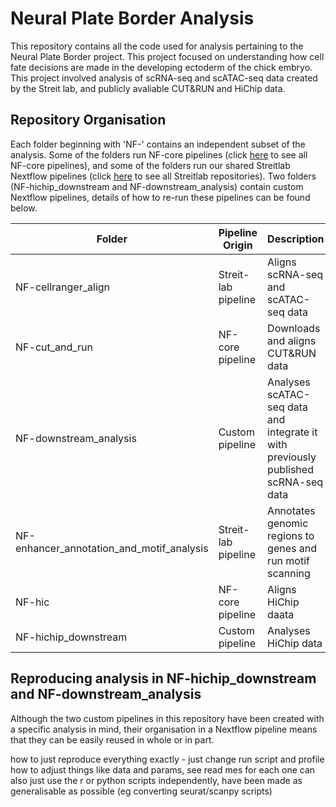 # Neural Plate Border Analysis

This repository contains all the code used for analysis pertaining to the Neural Plate Border project. This project focused on understanding how cell fate decisions are made in the developing ectoderm of the chick embryo. This project involved analysis of scRNA-seq and scATAC-seq data created by the Streit lab, and publicly avaliable CUT&RUN and HiChip data. 

## Repository Organisation
Each folder beginning with 'NF-' contains an independent subset of the analysis. Some of the folders run NF-core pipelines (click [here](https://nf-co.re/pipelines) to see all NF-core pipelines), and some of the folders run our shared Streitlab Nextflow pipelines (click [here](https://github.com/Streit-lab) to see all Streitlab repositories). Two folders (NF-hichip_downstream and NF-downstream_analysis) contain custom Nextflow pipelines, details of how to re-run these pipelines can be found below. 

| Folder | Pipeline Origin | Description | README | 
| ------ | ------ | ------ | ------ | 
| NF-cellranger_align | Streit-lab pipeline | Aligns scRNA-seq and scATAC-seq data  | [README file](https://github.com/evaham1/atac_neural_plate_border/tree/main/NF-cellranger_align) | 
| NF-cut_and_run | NF-core pipeline | Downloads and aligns CUT&RUN data | [README file](https://github.com/evaham1/atac_neural_plate_border/tree/main/NF-cutandrun) | 
| NF-downstream_analysis | Custom pipeline | Analyses scATAC-seq data and integrate it with previously published scRNA-seq data | [README file](https://github.com/evaham1/atac_neural_plate_border/tree/main/NF-downstream_analysis) | 
| NF-enhancer_annotation_and_motif_analysis | Streit-lab pipeline | Annotates genomic regions to genes and run motif scanning | [README file](https://github.com/evaham1/atac_neural_plate_border/tree/main/NF-enhancer_annotation_and_motif_analysis) | 
| NF-hic | NF-core pipeline | Aligns HiChip daata | [README file](https://github.com/evaham1/atac_neural_plate_border/tree/main/NF-hic)
| NF-hichip_downstream | Custom pipeline | Analyses HiChip data | [README file](https://github.com/evaham1/atac_neural_plate_border/tree/main/NF-hichip-downstream) | 

## Reproducing analysis in NF-hichip_downstream and NF-downstream_analysis
Although the two custom pipelines in this repository have been created with a specific analysis in mind, their organisation in a Nextflow pipeline means that they can be easily reused in whole or in part. 

how to just reproduce everything exactly - just change run script and profile
how to adjust things like data and params, see read mes for each one
can also just use the r or python scripts independently, have been made as generalisable as possible (eg converting seurat/scanpy scripts)